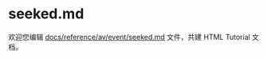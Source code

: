 seeked.md
===

欢迎您编辑 <a target="__blank" href="https://github.com/jaywcjlove/html-tutorial/blob/main/docs/reference/av/event/seeked.md">docs/reference/av/event/seeked.md</a> 文件，共建 HTML Tutorial 文档。